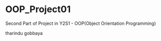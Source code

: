 # OOP_Project01
Second Part of Project in Y2S1 - OOP(Object Orientation Programming)


tharindu gobbaya